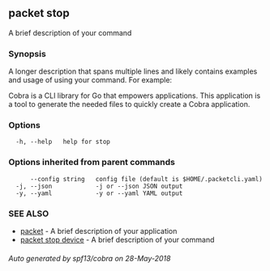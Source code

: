 ## packet stop

A brief description of your command

### Synopsis

A longer description that spans multiple lines and likely contains examples
and usage of using your command. For example:

Cobra is a CLI library for Go that empowers applications.
This application is a tool to generate the needed files
to quickly create a Cobra application.

### Options

```
  -h, --help   help for stop
```

### Options inherited from parent commands

```
      --config string   config file (default is $HOME/.packetcli.yaml)
  -j, --json            -j or --json JSON output
  -y, --yaml            -y or --yaml YAML output
```

### SEE ALSO

* [packet](packet.md)	 - A brief description of your application
* [packet stop device](packet_stop_device.md)	 - A brief description of your command

###### Auto generated by spf13/cobra on 28-May-2018
